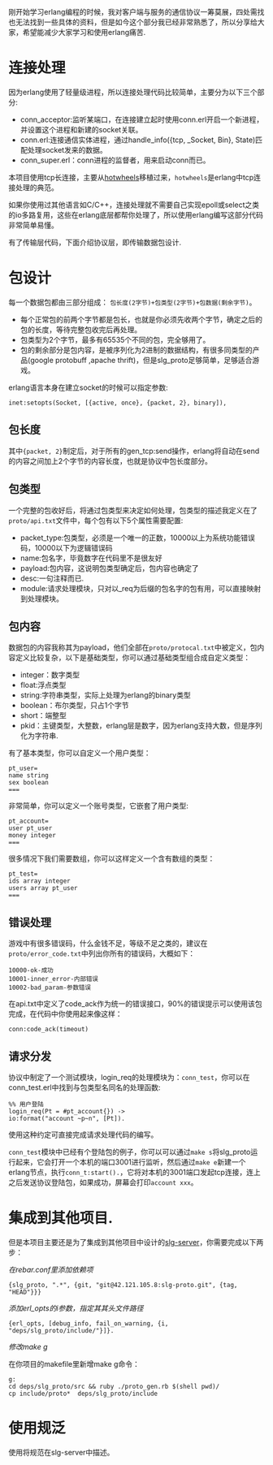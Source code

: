 刚开始学习erlang编程的时候，我对客户端与服务的通信协议一筹莫展，四处需找也无法找到一些具体的资料，但是如今这个部分我已经非常熟悉了，所以分享给大家，希望能减少大家学习和使用erlang痛苦.

# 连接处理

因为erlang使用了轻量级进程，所以连接处理代码比较简单，主要分为以下三个部分:

* conn_acceptor:监听某端口，在连接建立起时使用conn.erl开启一个新进程，并设置这个进程和新建的socket关联。
* conn.erl:连接通信实体进程，通过handle_info({tcp, _Socket, Bin}, State)匹配处理socket发来的数据。
* conn_super.erl：conn进程的监督者，用来启动conn而已。

本项目使用tcp长连接，主要从[hotwheels](git@github.com:tolbrino/hotwheels.git)移植过来，`hotwheels`是erlang中tcp连接处理的典范。

如果你使用过其他语言如C/C++，连接处理就不需要自己实现epoll或select之类的io多路复用，这些在erlang底层都帮你处理了，所以使用erlang编写这部分代码非常简单易懂。

有了传输层代码，下面介绍协议层，即传输数据包设计.

# 包设计

每一个数据包都由三部分组成： `包长度(2字节)+包类型(2字节)+包数据(剩余字节)`。

* 每个正常包的前两个字节都是包长，也就是你必须先收两个字节，确定之后的包的长度，等待完整包收完后再处理。
* 包类型为2个字节，最多有65535个不同的包，完全够用了。
* 包的剩余部分是包内容，是被序列化为2进制的数据结构，有很多同类型的产品(google protobuff ,apache thrift)，但是slg_proto足够简单，足够适合游戏。

erlang语言本身在建立socket的时候可以指定参数:

    inet:setopts(Socket, [{active, once}, {packet, 2}, binary]),

## 包长度

其中`{packet, 2}`制定后，对于所有的gen_tcp:send操作，erlang将自动在send的内容之间加上2个字节的内容长度，也就是协议中包长度部分。

## 包类型

一个完整的包收好后，将通过包类型来决定如何处理，包类型的描述我定义在了`proto/api.txt`文件中，每个包有以下5个属性需要配置:

* packet_type:包类型，必须是一个唯一的正数，10000以上为系统功能错误码，10000以下为逻辑错误码
* name:包名字，毕竟数字在代码里不是很友好
* payload:包内容，这说明包类型确定后，包内容也确定了
* desc:一句注释而已.
* module:请求处理模块，只对以_req为后缀的包名字的包有用，可以直接映射到处理模块。

## 包内容

数据包的内容我称其为payload，他们全部在`proto/protocal.txt`中被定义，包内容定义比较复杂，以下是基础类型，你可以通过基础类型组合成自定义类型：

* integer：数字类型
* float:浮点类型
* string:字符串类型，实际上处理为erlang的binary类型
* boolean：布尔类型，只占1个字节
* short：端整型
* pkid：主键类型，大整数，erlang层是数字，因为erlang支持大数，但是序列化为字符串.

有了基本类型，你可以自定义一个用户类型：

    pt_user=
    name string
    sex boolean
    ===

非常简单，你可以定义一个账号类型，它嵌套了用户类型:

    pt_account=
    user pt_user
    money integer
    ===

很多情况下我们需要数组，你可以这样定义一个含有数组的类型：

    pt_test=
    ids array integer
    users array pt_user
    ===

## 错误处理

游戏中有很多错误码，什么金钱不足，等级不足之类的，建议在`proto/error_code.txt`中列出你所有的错误码，大概如下：

    10000-ok-成功
    10001-inner_error-内部错误
    10002-bad_param-参数错误

在api.txt中定义了code_ack作为统一的错误接口，90%的错误提示可以使用该包完成，在代码中你使用起来像这样：

    conn:code_ack(timeout)

## 请求分发

协议中制定了一个测试模块，login_req的处理模块为：`conn_test`，你可以在conn_test.erl中找到与包类型名同名的处理函数:

    %% 用户登陆
    login_req(Pt = #pt_account{}) ->
    io:format("account ~p~n", [Pt]).

使用这种约定可直接完成请求处理代码的编写。

`conn_test`模块中已经有个登陆包的例子，你可以可以通过`make s`将slg_proto运行起来，它会打开一个本机的端口3001进行监听，然后通过`make e`新建一个erlang节点，执行`conn_t:start().`，它将对本机的3001端口发起tcp连接，连上之后发送协议登陆包，如果成功，屏幕会打印`account xxx`。

# 集成到其他项目.

但是本项目主要还是为了集成到其他项目中设计的[slg-server](http://42.121.105.8/slg-server)，你需要完成以下两步：

*在rebar.conf里添加依赖项*

    {slg_proto, ".*", {git, "git@42.121.105.8:slg-proto.git", {tag, "HEAD"}}}

*添加erl_opts的i参数，指定其其头文件路径*

    {erl_opts, [debug_info, fail_on_warning, {i, "deps/slg_proto/include/"}]}.

*修改make g*

在你项目的makefile里新增make g命令：

    g:
	cd deps/slg_proto/src && ruby ./proto_gen.rb $(shell pwd)/
	cp include/proto*  deps/slg_proto/include

# 使用规泛

使用将规范在slg-server中描述。

